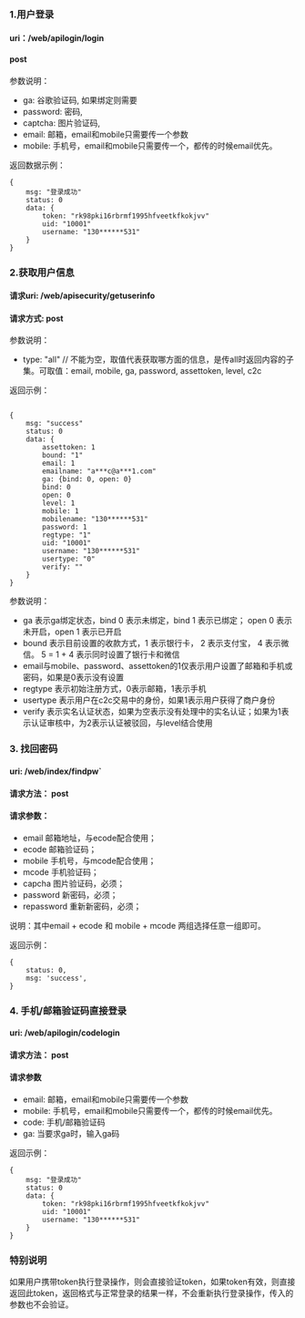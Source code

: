 ### 1.用户登录

#### uri：/web/apilogin/login

#### post

参数说明：
- ga: 谷歌验证码, 如果绑定则需要
- password: 密码,
- captcha: 图片验证码,
- email: 邮箱，email和mobile只需要传一个参数
- mobile: 手机号，email和mobile只需要传一个，都传的时候email优先。

返回数据示例：

```
{
    msg: "登录成功"
    status: 0
    data: {
        token: "rk98pki16rbrmf1995hfveetkfkokjvv"
        uid: "10001"
        username: "130******531"
    }
}
```


### 2.获取用户信息

#### 请求uri: /web/apisecurity/getuserinfo

#### 请求方式: post

参数说明：
- type: "all" // 不能为空，取值代表获取哪方面的信息，是传all时返回内容的子集。可取值：email, mobile, ga, password, assettoken, level, c2c

返回示例：

```

{
    msg: "success"
    status: 0
    data: {
        assettoken: 1
        bound: "1"
        email: 1
        emailname: "a***c@a***1.com"
        ga: {bind: 0, open: 0}
        bind: 0
        open: 0
        level: 1
        mobile: 1
        mobilename: "130******531"
        password: 1
        regtype: "1"
        uid: "10001"
        username: "130******531"
        usertype: "0"
        verify: ""
    }
}

```

参数说明：
- ga 表示ga绑定状态，bind 0 表示未绑定，bind 1 表示已绑定； open 0 表示未开启，open 1 表示已开启
- bound 表示目前设置的收款方式，1 表示银行卡， 2 表示支付宝， 4 表示微信。 5 = 1 + 4 表示同时设置了银行卡和微信
- email与mobile、password、assettoken的1仅表示用户设置了邮箱和手机或密码，如果是0表示没有设置
- regtype 表示初始注册方式，0表示邮箱，1表示手机
- usertype 表示用户在c2c交易中的身份，如果1表示用户获得了商户身份
- verify 表示实名认证状态，如果为空表示没有处理中的实名认证；如果为1表示认证审核中，为2表示认证被驳回，与level结合使用


### 3. 找回密码

#### uri: /web/index/findpw`

#### 请求方法： post

#### 请求参数：
- email 邮箱地址，与ecode配合使用；
- ecode 邮箱验证码；
- mobile 手机号，与mcode配合使用；
- mcode 手机验证码；
- capcha 图片验证码，必须；
- password 新密码，必须；
- repassword 重新新密码，必须；

说明：其中email + ecode 和 mobile + mcode 两组选择任意一组即可。

返回示例：

```
{
    status: 0,
    msg: 'success',
}
```


### 4. 手机/邮箱验证码直接登录

#### uri: /web/apilogin/codelogin

#### 请求方法： post

#### 请求参数
- email: 邮箱，email和mobile只需要传一个参数
- mobile: 手机号，email和mobile只需要传一个，都传的时候email优先。
- code: 手机/邮箱验证码
- ga: 当要求ga时，输入ga码

返回示例：

```
{
    msg: "登录成功"
    status: 0
    data: {
        token: "rk98pki16rbrmf1995hfveetkfkokjvv"
        uid: "10001"
        username: "130******531"
    }
}

```


### 特别说明

如果用户携带token执行登录操作，则会直接验证token，如果token有效，则直接返回此token，返回格式与正常登录的结果一样，不会重新执行登录操作，传入的参数也不会验证。